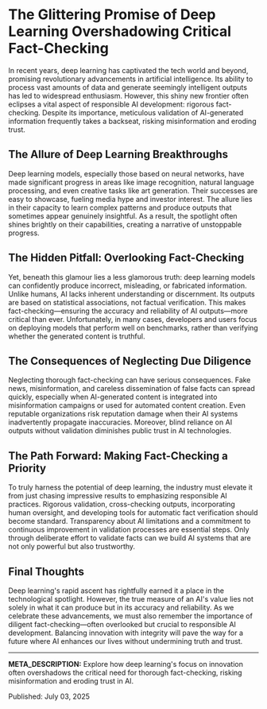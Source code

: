 # The Glittering Promise of Deep Learning Overshadowing Critical Fact-Checking

In recent years, deep learning has captivated the tech world and beyond, promising revolutionary advancements in artificial intelligence. Its ability to process vast amounts of data and generate seemingly intelligent outputs has led to widespread enthusiasm. However, this shiny new frontier often eclipses a vital aspect of responsible AI development: rigorous fact-checking. Despite its importance, meticulous validation of AI-generated information frequently takes a backseat, risking misinformation and eroding trust.

## The Allure of Deep Learning Breakthroughs

Deep learning models, especially those based on neural networks, have made significant progress in areas like image recognition, natural language processing, and even creative tasks like art generation. Their successes are easy to showcase, fueling media hype and investor interest. The allure lies in their capacity to learn complex patterns and produce outputs that sometimes appear genuinely insightful. As a result, the spotlight often shines brightly on their capabilities, creating a narrative of unstoppable progress.

## The Hidden Pitfall: Overlooking Fact-Checking

Yet, beneath this glamour lies a less glamorous truth: deep learning models can confidently produce incorrect, misleading, or fabricated information. Unlike humans, AI lacks inherent understanding or discernment. Its outputs are based on statistical associations, not factual verification. This makes fact-checking—ensuring the accuracy and reliability of AI outputs—more critical than ever. Unfortunately, in many cases, developers and users focus on deploying models that perform well on benchmarks, rather than verifying whether the generated content is truthful.

## The Consequences of Neglecting Due Diligence

Neglecting thorough fact-checking can have serious consequences. Fake news, misinformation, and careless dissemination of false facts can spread quickly, especially when AI-generated content is integrated into misinformation campaigns or used for automated content creation. Even reputable organizations risk reputation damage when their AI systems inadvertently propagate inaccuracies. Moreover, blind reliance on AI outputs without validation diminishes public trust in AI technologies.

## The Path Forward: Making Fact-Checking a Priority

To truly harness the potential of deep learning, the industry must elevate it from just chasing impressive results to emphasizing responsible AI practices. Rigorous validation, cross-checking outputs, incorporating human oversight, and developing tools for automatic fact verification should become standard. Transparency about AI limitations and a commitment to continuous improvement in validation processes are essential steps. Only through deliberate effort to validate facts can we build AI systems that are not only powerful but also trustworthy.

## Final Thoughts

Deep learning's rapid ascent has rightfully earned it a place in the technological spotlight. However, the true measure of an AI's value lies not solely in what it can produce but in its accuracy and reliability. As we celebrate these advancements, we must also remember the importance of diligent fact-checking—often overlooked but crucial to responsible AI development. Balancing innovation with integrity will pave the way for a future where AI enhances our lives without undermining truth and trust.

---

**META_DESCRIPTION:** Explore how deep learning's focus on innovation often overshadows the critical need for thorough fact-checking, risking misinformation and eroding trust in AI.

Published: July 03, 2025
